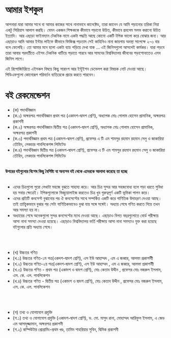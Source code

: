 # আমার ইশকুল

আপনারা যারা আমার সাথে বা আমার কাজের সাথে নানাভাবে কানেক্টেড, তারা জানেন যে আমি পড়ানোর তরিকা নিয়া একটু সিরিয়াস আলাপ করছি। যেমন একজন শিক্ষককে কীভাবে পড়ানো উচিত, কীভাবে প্রবলেম সলভ করানো উচিত ইত্যাদি। আর এছাড়া ফাইনম্যান টেকনিক নামে একটা পদ্ধতি আছে কোনো একটি টপিক ভালো করে বোঝার জন্য। আর এছাড়াও আমি আমার ইন্টার লাইফে কীভাবে ফিজিক্স পড়তাম সেই কাহিনিও নানা জায়গায় অবস্থা সাপেক্ষে ২-৩ বার বলে ফেলেছি। তো আমার মনে হলো একটা ব্যাচ পড়িয়ে দেখা যাক ... এই জিনিসগুলো আসলেই কার্যকর। যারা পড়বে তারা আবার পরবর্তীতে এইসব টেকনিক খাটিয়ে পড়াতে পারবে আর সামনের বিশ্ববিদ্যালয় জীবনের পড়াশোনাতেও এসব জিনিস লাগে।

এই রিপোজিটরিতে এইসকল বিষয়ে কিছু সারাংশ আর ইন্টুইশন ডেভেলপ করা বিষয়ক নোট দেওয়া আছে। পিডিএফগুলো কোনোরূপ পরিবর্তন ব্যতিরেকে প্রচার করতে পারবেন। 

# বই রেকমেন্ডেশন
<ul>
  <li> (ক) পদার্থবিজ্ঞান </li>
    <li>(ক.১) অক্ষরপত্র পদার্থবিজ্ঞান প্রথম পত্র (একাদশ-দ্বাদশ শ্রেণি), অধ্যাপক মোঃ গোলাম হোসেন প্রামানিক, অক্ষরপত্র প্রকাশনী</li>
    <li>(ক.২) অক্ষরপত্র পদার্থবিজ্ঞান দ্বিতীয় পত্র (একাদশ-দ্বাদশ শ্রেণি), অধ্যাপক মোঃ গোলাম হোসেন প্রামানিক, অক্ষরপত্র প্রকাশনী</li>
    <li>(ক.৩) পদার্থবিজ্ঞান প্রথম পত্র (একাদশ-দ্বাদশ শ্রেণি), প্রফেসর এ টি এম শামসুর রহমান রহমান সেলু ও জাকারিয়া তৌহিদ, লেকচার পাবলিকেশন্স লিমিটেড</li>
    <li>(ক.৪) পদার্থবিজ্ঞান দ্বিতীয় পত্র (একাদশ-দ্বাদশ শ্রেণি), প্রফেসর এ টি এম শামসুর রহমান রহমান সেলু ও জাকারিয়া তৌহিদ, লেকচার পাবলিকেশন্স লিমিটেড </li> 
</ul> 
<br> 
<b> উপরের বইগুলোর বিশেষ কিছু বৈশিষ্ট্য যা অন্যসব বই থেকে এদেরকে আলাদা করেছে তা হচ্ছে </b>
<br> <br> 
<ul>
  <li>এদের চিত্রগুলো পুরো লেখাটা সহজে বুঝতে সাহায্য করে। আর চিত্র সুন্দর আর সহজবোধ্য হলে পড়া ধরতে সুবিধা হয় সবার ক্ষেত্রেই। টপিকগুলোকে ভিজ্যুয়ালাইজ করতেও চিত্র খুব গুরুত্বপূর্ণ একটি ভূমিকা পালন করে। </li>
  <li>এদের প্রতিটি কনসেপ্ট বুঝানোর পর ঐ কনসেপ্টের সাথে সম্পর্কিত একটি করে গাণিতিক উদাহরণ দেওয়া আছে। তাই তাত্ত্বিকভাবে বুঝার পর সেটা গাণিতিকভাবেও বুঝা যায় সঙ্গে সঙ্গেই। অধ্যায় শেষে গণিত করতে গিয়ে তখন আর সমস্যা হয় না। </li>
  <li>অধ্যায়ের শেষে অনেকগুলো সুন্দর কনসেপ্টের ম্যাথ দেওয়া আছে। এছাড়াও বিগত বছরগুলোতে বোর্ড পরীক্ষায় আসা নানা সমস্যা দেওয়া হয়েছে। এছাড়াও বিশ্ববিদ্যালয় ভর্তি পরীক্ষায় আসা নানা সমস্যাও যুক্ত করা হয়েছে বইগুলোর প্রতি অধ্যায় শেষে। </li>
</ul>
<br> <br>
<ul>
  <li> (খ) উচ্চতর গণিত </li>
    <li>(খ.১) উচ্চতর গণিত-১ম পত্র(একদশ-দ্বাদশ শ্রেণি), এস ইউ আহাম্মদ , এম এ জব্বার, আলফা প্রকাশনীী</li>
    <li>(খ.২) উচ্চতর গণিত-২য় পত্র(একদশ-দ্বাদশ শ্রেণি), এস ইউ আহাম্মদ , এম এ জব্বার, আলফা প্রকাশনীী</li>
    <li>(খ.৩) উচ্চতর গণিত - প্রথম পত্র (একাদশ ও দ্বাদশ শ্রেণি), মোঃ কেতাব উদ্দীন , প্রফেসর মোঃ নজরুল ইসলাম, এস. কে. এল. পাবলিকেশন</li>
    <li>(খ.৪) উচ্চতর গণিত - দ্বিতীয় পত্র (একাদশ ও দ্বাদশ শ্রেণি), মোঃ কেতাব উদ্দীন , প্রফেসর মোঃ নজরুল ইসলাম, এস. কে. এল. পাবলিকেশন</li>
</ul> 
<br><br> 
<ul>
  <li> (গ) তথ্য ও যোগাযোগ প্রযুক্তি </li>
    <li>(গ.১) তথ্য ও যোগাযোগ প্রযুক্তি (একাদশ-দ্বাদশ শ্রেণি), ড. মো. মাসুদ রানা, মোহাম্মদ আরিফুল ইসলাম, এ জেড এম আসাদুজ্জামান, অক্ষরপত্র প্রকাশনী</li>
    <li>(গ.২) কম্পিউটার প্রোগ্রামিং-প্রথম খণ্ড, তামিম শাহরিয়ার সুবিন, দ্বিমিক প্রকাশনী</li> 
</ul> 
